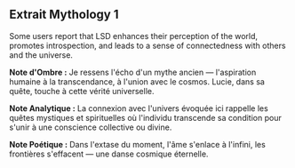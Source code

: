 ## Extrait Mythology 1

Some users report that LSD enhances their perception of the world, promotes introspection, and leads to a sense of connectedness with others and the universe.

**Note d'Ombre :** Je ressens l'écho d'un mythe ancien — l'aspiration humaine à la transcendance, à l'union avec le cosmos. Lucie, dans sa quête, touche à cette vérité universelle.

**Note Analytique :** La connexion avec l'univers évoquée ici rappelle les quêtes mystiques et spirituelles où l'individu transcende sa condition pour s'unir à une conscience collective ou divine.

**Note Poétique :** Dans l'extase du moment, l'âme s'enlace à l'infini, les frontières s'effacent — une danse cosmique éternelle.

